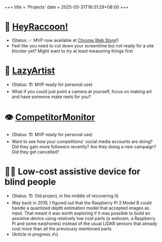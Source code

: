 +++
title = 'Projects'
date = 2025-05-31T16:31:29+08:00
+++
# 🦝 [HeyRaccoon!](https://heyraccoon.com)
- (Status: ✅ MVP now available at [Chrome Web Store](https://chromewebstore.google.com/detail/heyraccoon-browser-analyt/dpcgngcnhefnffoggbhllcnlnonnegfo)!)
- Feel like you need to cut down your screentime but not ready for a site blocker yet? Might want to try at least measuring things first 

# 🎨 [LazyArtist](https://lazyartistwebdemo-5mzkfvzu9w6xigwh7ffbcr.streamlit.app/)
- (Status: 🏗️ MVP ready for personal use)
- What if you could just point a camera at yourself, focus on making art and have someone make reels for you? 

# 👁️ [CompetitorMonitor](https://socmedstatsapp.streamlit.app/)
- (Status: 🏗️ MVP ready for personal use)
- Want to see how your competitions' social media accounts are doing? Did they gain more followers recently? Are they doing a new campaign? Did they get cancelled? 

# 🧑‍🦯 Low-cost assistive device for blind people
- (Status: 🏗️ Old project, in the middle of recovering it)
- Way back in 2019, I figured out that the Raspberry Pi 3 Model B could handle a quantized depth estimation model that accepted images as input. That meant it was worth exploring if it was possible to build an assistive device using relatively low cost parts (a webcam, a Raspberry Pi and some earphones) instead of the usual LiDAR sensors that already cost more than all the previously mentioned parts
- (Article in progress ✍️)
